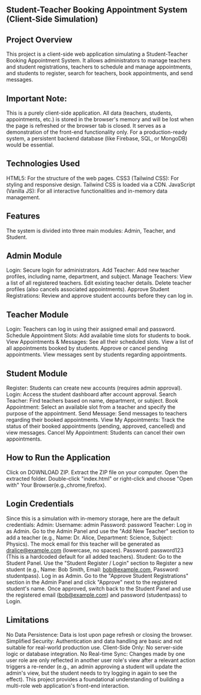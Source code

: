 ## Student-Teacher Booking Appointment System (Client-Side Simulation)
## Project Overview
This project is a client-side web application simulating a Student-Teacher Booking Appointment System. It allows administrators to manage teachers and student registrations, teachers to schedule and manage appointments, and students to register, search for teachers, book appointments, and send messages.
## Important Note:
 This is a purely client-side application. All data (teachers, students, appointments, etc.) is stored in the browser's memory and will be lost when the page is refreshed or the browser tab is closed. It serves as a demonstration of the front-end functionality only. For a production-ready system, a persistent backend database (like Firebase, SQL, or MongoDB) would be essential.
## Technologies Used
HTML5: For the structure of the web pages.
CSS3 (Tailwind CSS): For styling and responsive design. Tailwind CSS is loaded via a CDN.
JavaScript (Vanilla JS): For all interactive functionalities and in-memory data management.
## Features
The system is divided into three main modules: Admin, Teacher, and Student.
## Admin Module
Login: Secure login for administrators.
Add Teacher: Add new teacher profiles, including name, department, and subject.
Manage Teachers:
View a list of all registered teachers.
Edit existing teacher details.
Delete teacher profiles (also cancels associated appointments).
Approve Student Registrations: Review and approve student accounts before they can log in.
## Teacher Module
Login: Teachers can log in using their assigned email and password.
Schedule Appointment Slots: Add available time slots for students to book.
View Appointments & Messages:
See all their scheduled slots.
View a list of all appointments booked by students.
Approve or cancel pending appointments.
View messages sent by students regarding appointments.
## Student Module
Register: Students can create new accounts (requires admin approval).
Login: Access the student dashboard after account approval.
Search Teacher: Find teachers based on name, department, or subject.
Book Appointment: Select an available slot from a teacher and specify the purpose of the appointment.
Send Message: Send messages to teachers regarding their booked appointments.
View My Appointments: Track the status of their booked appointments (pending, approved, cancelled) and view messages.
Cancel My Appointment: Students can cancel their own appointments.
## How to Run the Application
Click on DOWNLOAD ZIP.
Extract the ZIP file on your computer.
Open the extracted folder.
Double-click "index.html" or right-click and choose "Open with" Your Browser(e.g.,chrome,firefox).
## Login Credentials
Since this is a simulation with in-memory storage, here are the default credentials:
Admin:
Username: admin
Password: password
Teacher:
Log in as Admin.
Go to the Admin Panel and use the "Add New Teacher" section to add a teacher (e.g., Name: Dr. Alice, Department: Science, Subject: Physics).
The mock email for this teacher will be generated as dralice@example.com (lowercase, no spaces).
Password: password123 (This is a hardcoded default for all added teachers).
Student:
Go to the Student Panel.
Use the "Student Register / Login" section to Register a new student (e.g., Name: Bob Smith, Email: bob@example.com, Password: studentpass).
Log in as Admin.
Go to the "Approve Student Registrations" section in the Admin Panel and click "Approve" next to the registered student's name.
Once approved, switch back to the Student Panel and use the registered email (bob@example.com) and password (studentpass) to Login.
## Limitations
No Data Persistence: Data is lost upon page refresh or closing the browser.
Simplified Security: Authentication and data handling are basic and not suitable for real-world production use.
Client-Side Only: No server-side logic or database integration.
No Real-time Sync: Changes made by one user role are only reflected in another user role's view after a relevant action triggers a re-render (e.g., an admin approving a student will update the admin's view, but the student needs to try logging in again to see the effect).
This project provides a foundational understanding of building a multi-role web application's front-end interaction.